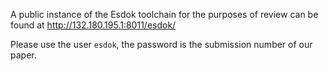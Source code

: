 A public instance of the Esdok toolchain for the purposes of review can be found at http://132.180.195.1:8011/esdok/

Please use the user `esdok`, the password is the submission number of our paper.